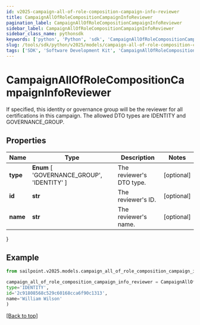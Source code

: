 ```yaml
---
id: v2025-campaign-all-of-role-composition-campaign-info-reviewer
title: CampaignAllOfRoleCompositionCampaignInfoReviewer
pagination_label: CampaignAllOfRoleCompositionCampaignInfoReviewer
sidebar_label: CampaignAllOfRoleCompositionCampaignInfoReviewer
sidebar_class_name: pythonsdk
keywords: ['python', 'Python', 'sdk', 'CampaignAllOfRoleCompositionCampaignInfoReviewer', 'V2025CampaignAllOfRoleCompositionCampaignInfoReviewer'] 
slug: /tools/sdk/python/v2025/models/campaign-all-of-role-composition-campaign-info-reviewer
tags: ['SDK', 'Software Development Kit', 'CampaignAllOfRoleCompositionCampaignInfoReviewer', 'V2025CampaignAllOfRoleCompositionCampaignInfoReviewer']
---
```


# CampaignAllOfRoleCompositionCampaignInfoReviewer

If specified, this identity or governance group will be the reviewer for all certifications in this campaign. The allowed DTO types are IDENTITY and GOVERNANCE_GROUP.

## Properties

Name | Type | Description | Notes
------------ | ------------- | ------------- | -------------
**type** |  **Enum** [  'GOVERNANCE_GROUP',    'IDENTITY' ] | The reviewer's DTO type. | [optional] 
**id** | **str** | The reviewer's ID. | [optional] 
**name** | **str** | The reviewer's name. | [optional] 
}

## Example

```python
from sailpoint.v2025.models.campaign_all_of_role_composition_campaign_info_reviewer import CampaignAllOfRoleCompositionCampaignInfoReviewer

campaign_all_of_role_composition_campaign_info_reviewer = CampaignAllOfRoleCompositionCampaignInfoReviewer(
type='IDENTITY',
id='2c91808568c529c60168cca6f90c1313',
name='William Wilson'
)

```
[[Back to top]](#) 

